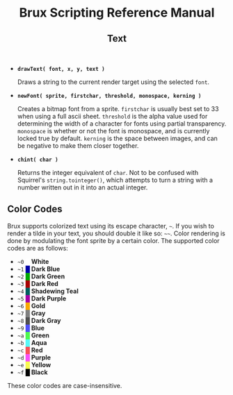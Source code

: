 # <center>**Brux Scripting Reference Manual**</center>
## <center>Text</center>



&nbsp;

* <a name="drawtext"></a>**`drawText( font, x, y, text )`**

  Draws a string to the current render target using the selected `font`.

* <a name="newFont"></a>**`newFont( sprite, firstchar, threshold, monospace, kerning )`**

  Creates a bitmap font from a sprite. `firstchar` is usually best set to 33 when using a full ascii sheet. `threshold` is the alpha value used for determining the width of a character for fonts using partial transparency. `monospace` is whether or not the font is monospace, and is currently locked true by default. `kerning` is the space between images, and can be negative to make them closer together.

* <a name="chint"></a>**`chint( char )`**

  Returns the integer equivalent of `char`. Not to be confused with Squirrel's `string.tointeger()`, which attempts to turn a string with a number written out in it into an actual integer.

## Color Codes

Brux supports colorized text using its escape character, `~`. If you wish to render a tilde in your text, you should double it like so: `~~`. Color rendering is done by modulating the font sprite by a certain color. The supported color codes are as follows:

* `~0` **<span style="color:white">█</span> White**
* `~1` **<span style="color:#0000a8">█</span> Dark Blue**
* `~2` **<span style="color:#00a800">█</span> Dark Green**
* `~3` **<span style="color:#a80000">█</span> Dark Red**
* `~4` **<span style="color:#006060">█</span> Shadewing Teal**
* `~5` **<span style="color:#a800a8">█</span> Dark Purple**
* `~6` **<span style="color:#f8a800">█</span> Gold**
* `~7` **<span style="color:#808080">█</span> Gray**
* `~8` **<span style="color:#505050">█</span> Dark Gray**
* `~9` **<span style="color:#5050f8">█</span> Blue**
* `~a` **<span style="color:#50f850">█</span> Green**
* `~b` **<span style="color:#58f8f8">█</span> Aqua**
* `~c` **<span style="color:#f85058">█</span> Red**
* `~d` **<span style="color:#f850f8">█</span> Purple**
* `~e` **<span style="color:#f8f850">█</span> Yellow**
* `~f` **<span style="color:#000000">█</span> Black**

These color codes are case-insensitive. 